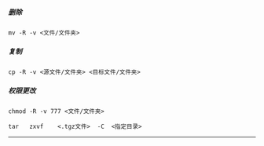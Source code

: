 
##### 删除
```
mv -R -v <文件/文件夹>
```

##### 复制
```
cp -R -v <源文件/文件夹> <目标文件/文件夹>
```

##### 权限更改
```
chmod -R -v 777 <文件/文件夹>
```

```
tar   zxvf    <.tgz文件>  -C  <指定目录>
```
---
